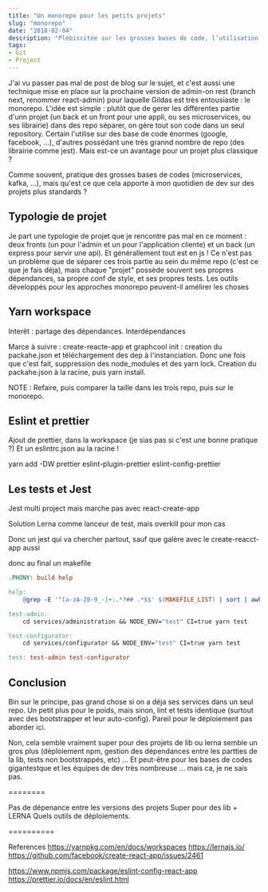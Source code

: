 ```yaml
---
title: "Un monorepo pour les petits projets"
slug: "monorepo"
date: "2018-02-04"
description: "Plébiscitée sur les grosses bases de code, l’utilisation d’un monorepo sur un projet de librairies est un indéniable plus. Mais qu’en est-il sur les projets plus standards ?"
tags:
- Git
- Project
---
```


J'ai vu passer pas mal de post de blog sur le sujet, et c'est aussi une technique mise en place sur la prochaine version de admin-on rest (branch next, renommer react-admin) pour laquelle Gildas est très entousiaste : le monorepo. L'idée est simple : plutôt que de gerer les différentes partie d'unn projet (un back et un front pour une appli, ou ses microservices, ou ses librairie) dans des repo séparer, on gère tout son code dans un seul repository. Certain l'utilise sur des base de code énormes (google, facebook, ...), d'autres possédant une très grannd nombre de repo (des librairie comme jest). Mais est-ce un avantage pour un projet plus classique ?

Comme souvent, pratique des grosses bases de codes (microservices, kafka, ...), mais qu'est ce que cela apporte à mon quotidien de dev sur des projets plus standards ?

## Typologie de projet
Je part une typologie de projet que je rencontre pas mal en ce moment : deux fronts (un pour l'admin et un pour l'application cliente) et un back (un express pour servir une api). Et générallement tout est en js ! 
Ce n'est pas un problème que de séparer ces trois partie au sein du même repo (c'est ce que je fais déja), mais chaque "projet" possède souvent ses propres dépendances, sa propre conf de style, et ses propres tests.
Les outils développés pour les approches monorepo peuvent-il amélirer les choses

## Yarn workspace
Interêt : partage des dépendances. Interdépendances

Marce à suivre : create-reacte-app et graphcool init : creation du packahe.json et téléchargement des dep à l'instanciation.
Donc une fois que c'est fait, suppression des node_modules et des yarn lock.
Creation du packahe.json à la racine, puis yarn install.

NOTE : Refaire, puis comparer la taille dans les trois repo, puis sur le monorepo.

## Eslint et prettier

Ajout de prettier, dans la workspace (je sias pas si c'est une bonne pratique ?)
Et un eslintrc.json au la racine !

yarn add -DW prettier eslint-plugin-prettier eslint-config-prettier

## Les tests et Jest

Jest multi project mais marche pas avec react-create-app

Solution Lerna comme lanceur de test, mais overkill pour mon cas

Donc un jest qui va chercher partout, sauf que galère avec le create-reacct-app aussi

donc au final un makefile

```makefile
.PHONY: build help

help:
	@grep -E '^[a-zA-Z0-9_-]+:.*?## .*$$' $(MAKEFILE_LIST) | sort | awk 'BEGIN {FS = ":.*?## "}; {printf "\033[36m%-30s\033[0m %s\n", $$1, $$2}'

test-admin:
	cd services/administration && NODE_ENV="test" CI=true yarn test

test-configurator:
	cd services/configurator && NODE_ENV="test" CI=true yarn test

test: test-admin test-configurator

```


## Conclusion

Bin sur le principe, pas grand chose si on a déja ses services dans un seul repo.
Un petit plus pour le poids, mais sinon, lint et tests identique (surtout avec des bootstrapper et leur auto-config). Pareil pour le déploiement pas aborder ici.

Non, cela semble vraiment super pour des projets de lib ou lerna semble un gros plus (déploiement npm, gestion des dépendances entre les partties de la lib, tests non bootstrappés, etc) ...
Et peut-être pour les bases de codes gigantestque et les équipes de dev très nombreuse ... mais ca, je ne sais pas.

 ========
 
 Pas de dépenance entre les versions des projets
 Super pour des lib + LERNA
 Quels outils de déploiements.
 
 ==========
 
 References
 https://yarnpkg.com/en/docs/workspaces
 https://lernajs.io/
 https://github.com/facebook/create-react-app/issues/2461
 
 https://www.npmjs.com/package/eslint-config-react-app
 https://prettier.io/docs/en/eslint.html
